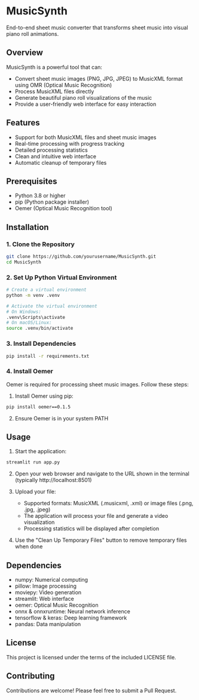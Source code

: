 # MusicSynth
End-to-end sheet music converter that transforms sheet music into visual piano roll animations.

## Overview
MusicSynth is a powerful tool that can:
- Convert sheet music images (PNG, JPG, JPEG) to MusicXML format using OMR (Optical Music Recognition)
- Process MusicXML files directly
- Generate beautiful piano roll visualizations of the music
- Provide a user-friendly web interface for easy interaction

## Features
- Support for both MusicXML files and sheet music images
- Real-time processing with progress tracking
- Detailed processing statistics
- Clean and intuitive web interface
- Automatic cleanup of temporary files

## Prerequisites
- Python 3.8 or higher
- pip (Python package installer)
- Oemer (Optical Music Recognition tool)

## Installation

### 1. Clone the Repository
```bash
git clone https://github.com/yourusername/MusicSynth.git
cd MusicSynth
```

### 2. Set Up Python Virtual Environment
```bash
# Create a virtual environment
python -m venv .venv

# Activate the virtual environment
# On Windows:
.venv\Scripts\activate
# On macOS/Linux:
source .venv/bin/activate
```

### 3. Install Dependencies
```bash
pip install -r requirements.txt
```

### 4. Install Oemer
Oemer is required for processing sheet music images. Follow these steps:

1. Install Oemer using pip:
```bash
pip install oemer==0.1.5
```

2. Ensure Oemer is in your system PATH

## Usage

1. Start the application:
```bash
streamlit run app.py
```

2. Open your web browser and navigate to the URL shown in the terminal (typically http://localhost:8501)

3. Upload your file:
   - Supported formats: MusicXML (.musicxml, .xml) or image files (.png, .jpg, .jpeg)
   - The application will process your file and generate a video visualization
   - Processing statistics will be displayed after completion

4. Use the "Clean Up Temporary Files" button to remove temporary files when done

## Dependencies
- numpy: Numerical computing
- pillow: Image processing
- moviepy: Video generation
- streamlit: Web interface
- oemer: Optical Music Recognition
- onnx & onnxruntime: Neural network inference
- tensorflow & keras: Deep learning framework
- pandas: Data manipulation

## License
This project is licensed under the terms of the included LICENSE file.

## Contributing
Contributions are welcome! Please feel free to submit a Pull Request.

